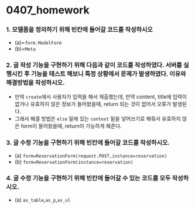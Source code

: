 # 0407_homework

### 1.  모델폼을 정의하기 위해 빈칸에 들어갈 코드를 작성하시오

- (a)=`form.ModelForm`
- (b)=`Meta`



### 2. 글 작성 기능을 구현하기 위해 다음과 같이 코드를 작성하였다. 서버를 실행시킨 후 기능을 테스트 해보니 특정 상황에서 문제가 발생하였다. 이유와 해결방법을 작성하시오.

- 만약 `create`에서 사용자가 입력을 해서 제출했는데, 만약 content, title에 입력이 없거나 유효하지 않은 정보가 들어왔을때, return 되는 것이 없어서 오류가 발생된다.
- 그래서 해결 방법은 `else` 밑에 있는 `context` 밑을 넣어쓰기로 해줘서 유효하지 않은 form이 들어왔을때, return이 가능하게 해준다.



### 3. 글 수정 기능을 구현하기 위해 빈칸에 들어갈 코드를 작성하시오.

- (a)  `form=ReservationForm(request.POST,instance=reservation)`
- (b)   `form=ReservationForm(instance=reservation)`



### 4.  글 수정 기능을 구현하기 위해 빈칸에 들어갈 수 있는 코드를 모두 작성하시오.

- (a) `as_table`,`as_p`,`as_ul`